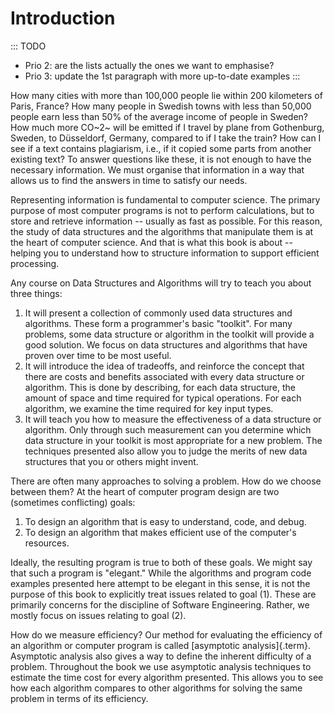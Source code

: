 # Introduction

::: TODO
- Prio 2: are the lists actually the ones we want to emphasise?
- Prio 3: update the 1st paragraph with more up-to-date examples
:::

How many cities with more than 100,000 people lie within 200 kilometers of Paris, France?
How many people in Swedish towns with less than 50,000 people earn less than 50% of the average income of people in Sweden?
How much more CO~2~ will be emitted if I travel by plane from Gothenburg, Sweden, to Düsseldorf, Germany, compared to if I take the train?
How can I see if a text contains plagiarism, i.e., if it copied some parts from another existing text?
To answer questions like these, it is not enough to have the necessary information. We must organise that information in a way that allows us to find the answers in time to satisfy our needs.

Representing information is fundamental to computer science. The primary
purpose of most computer programs is not to perform calculations, but to
store and retrieve information -- usually as fast as possible. For this
reason, the study of data structures and the algorithms that manipulate
them is at the heart of computer science. And that is what this book is
about -- helping you to understand how to structure information to
support efficient processing.

Any course on Data Structures and Algorithms will try to teach you about
three things:

1.  It will present a collection of commonly used data structures and
    algorithms. These form a programmer's basic "toolkit". For many
    problems, some data structure or algorithm in the toolkit will
    provide a good solution. We focus on data structures and algorithms
    that have proven over time to be most useful.
2.  It will introduce the idea of tradeoffs, and reinforce the concept
    that there are costs and benefits associated with every data
    structure or algorithm. This is done by describing, for each data
    structure, the amount of space and time required for typical
    operations. For each algorithm, we examine the time required for key
    input types.
3.  It will teach you how to measure the effectiveness of a data
    structure or algorithm. Only through such measurement can you
    determine which data structure in your toolkit is most appropriate
    for a new problem. The techniques presented also allow you to judge
    the merits of new data structures that you or others might invent.

There are often many approaches to solving a problem. How do we choose
between them? At the heart of computer program design are two (sometimes
conflicting) goals:

1.  To design an algorithm that is easy to understand, code, and debug.
2.  To design an algorithm that makes efficient use of the computer's
    resources.

Ideally, the resulting program is true to both of these goals. We might
say that such a program is "elegant." While the algorithms and program
code examples presented here attempt to be elegant in this sense, it is
not the purpose of this book to explicitly treat issues related to goal
(1). These are primarily concerns for the discipline of Software
Engineering. Rather, we mostly focus on issues relating to goal (2).

How do we measure efficiency? Our method for evaluating the efficiency
of an algorithm or computer program is called
[asymptotic analysis]{.term}. Asymptotic
analysis also gives a way to define the inherent difficulty of a
problem. Throughout the book we use asymptotic analysis techniques to
estimate the time cost for every algorithm presented. This allows you to
see how each algorithm compares to other algorithms for solving the same
problem in terms of its efficiency.
